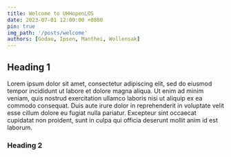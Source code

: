 ```yaml
---
title: Welcome to UHHopenLOS
date: 2023-07-01 12:00:00 +0800
pin: true
img_path: '/posts/welcome'
authors: [Godau, Ipsen, Manthei, Wollensak]
---
```


## Heading 1

Lorem ipsum dolor sit amet, consectetur adipiscing elit, sed do eiusmod tempor incididunt ut labore et dolore magna aliqua. Ut enim ad minim veniam, quis nostrud exercitation ullamco laboris nisi ut aliquip ex ea commodo consequat. Duis aute irure dolor in reprehenderit in voluptate velit esse cillum dolore eu fugiat nulla pariatur. Excepteur sint occaecat cupidatat non proident, sunt in culpa qui officia deserunt mollit anim id est laborum.

### Heading 2